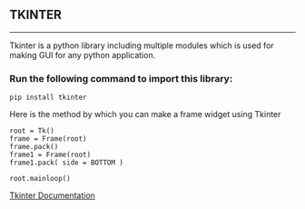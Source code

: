 ## **TKINTER**
***

 Tkinter is a python library including multiple modules which is used for making GUI for any python application.

### Run the following command to import this library:
```
pip install tkinter
```
Here is the method by  which you can make a frame widget using Tkinter
 
 ```
 root = Tk()
frame = Frame(root)
frame.pack()
frame1 = Frame(root)
frame1.pack( side = BOTTOM )

root.mainloop()
```
[Tkinter Documentation](https://docs.python.org/3/library/tkinter.html)